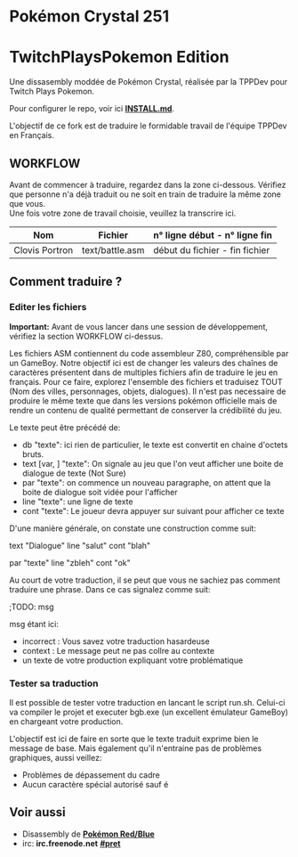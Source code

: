 # Pokémon Crystal 251
# TwitchPlaysPokemon Edition

Une dissasembly moddée de Pokémon Crystal, réalisée par la TPPDev pour Twitch Plays Pokemon. 

Pour configurer le repo, voir ici [**INSTALL.md**](INSTALL.md).

L'objectif de ce fork est de traduire le formidable travail de l'équipe TPPDev en Français. 


## WORKFLOW 

Avant de commencer à traduire, regardez dans la zone ci-dessous. Vérifiez que personne n'a déjà traduit ou ne soit en train de traduire la même zone que vous.  
Une fois votre zone de travail choisie, veuillez la transcrire ici.

| Nom            | Fichier         | n° ligne début - n° ligne fin |
|----------------|-----------------|-------------------------------|
| Clovis Portron |text/battle.asm | début du fichier - fin fichier |


## Comment traduire ? 

### Editer les fichiers

**Important:** Avant de vous lancer dans une session de développement, vérifiez la section WORKFLOW ci-dessus.

Les fichiers ASM contiennent du code assembleur Z80, compréhensible par un GameBoy. Notre objectif ici est de changer les valeurs des chaînes de caractères présentent dans de multiples fichiers 
afin de traduire le jeu en français. Pour ce faire, explorez l'ensemble des fichiers et traduisez TOUT (Nom des villes, personnages, objets, dialogues). Il n'est pas necessaire de 
produire le même texte que dans les versions pokémon officielle mais de rendre un contenu de qualité permettant de conserver la crédibilité du jeu. 

Le texte peut être précédé de: 

* db "texte": ici rien de particulier, le texte est convertit en chaine d'octets bruts. 
* text [var, ] "texte": On signale au jeu que l'on veut afficher une boite de dialogue de texte (Not Sure)
* par "texte": on commence un nouveau paragraphe, on attent que la boite de dialogue soit vidée pour l'afficher 
* line "texte": une ligne de texte 
* cont "texte": Le joueur devra appuyer sur suivant pour afficher ce texte

D'une manière générale, on constate une construction comme suit: 

text "Dialogue"
line "salut"
cont "blah"

par "texte"
line "zbleh"
cont "ok"

Au court de votre traduction, il se peut que vous ne sachiez pas comment traduire une phrase. Dans ce cas signalez comme suit: 

;TODO: msg

msg étant ici: 

* incorrect :  Vous savez votre traduction hasardeuse
* context : Le message peut ne pas collre au contexte 
* un texte de votre production expliquant votre problématique 

### Tester sa traduction

Il est possible de tester votre traduction en lancant le script run.sh. Celui-ci va compiler le projet et executer bgb.exe (un excellent émulateur GameBoy) en chargeant votre production.

L'objectif est ici de faire en sorte que le texte traduit exprime bien le message de base. Mais également qu'il n'entraine pas de problèmes graphiques, aussi veillez: 

* Problèmes de dépassement du cadre
* Aucun caractère spécial autorisé sauf é

## Voir aussi

* Disassembly de [**Pokémon Red/Blue**][pokered]
* irc: **irc.freenode.net** [**#pret**][irc]

[pokered]: https://github.com/iimarckus/pokered
[irc]: https://kiwiirc.com/client/irc.freenode.net/?#pret
